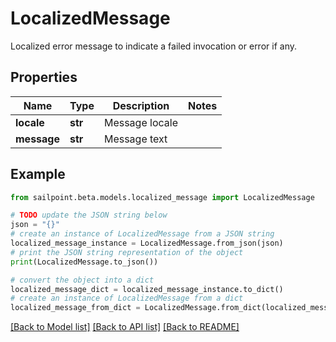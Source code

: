 # LocalizedMessage

Localized error message to indicate a failed invocation or error if any.

## Properties

Name | Type | Description | Notes
------------ | ------------- | ------------- | -------------
**locale** | **str** | Message locale | 
**message** | **str** | Message text | 

## Example

```python
from sailpoint.beta.models.localized_message import LocalizedMessage

# TODO update the JSON string below
json = "{}"
# create an instance of LocalizedMessage from a JSON string
localized_message_instance = LocalizedMessage.from_json(json)
# print the JSON string representation of the object
print(LocalizedMessage.to_json())

# convert the object into a dict
localized_message_dict = localized_message_instance.to_dict()
# create an instance of LocalizedMessage from a dict
localized_message_from_dict = LocalizedMessage.from_dict(localized_message_dict)
```
[[Back to Model list]](../README.md#documentation-for-models) [[Back to API list]](../README.md#documentation-for-api-endpoints) [[Back to README]](../README.md)


